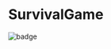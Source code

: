 # SurvivalGame

![badge](https://sun9-80.userapi.com/impg/Q9ZQHfs91VXDgBohGyUbSUb3bmT55_hqND4j6w/puEdAZjxZDY.jpg?size=1915x874&quality=96&sign=75e1d428d2c64bfa3e49f0597864116d&type=album)
